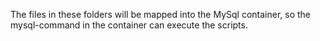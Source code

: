 The files in these folders will be mapped into the MySql container, so the mysql-command in the container can execute the scripts.